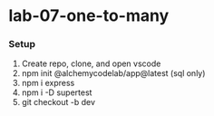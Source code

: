 # lab-07-one-to-many

### Setup

1. Create repo, clone, and open vscode
2. npm init @alchemycodelab/app@latest (sql only)
3. npm i express
4. npm i -D supertest
5. git checkout -b dev
